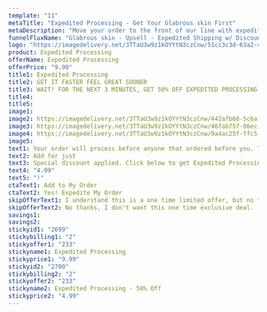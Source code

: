 ```yaml
---
template: "11"
metaTitle: "Expedited Processing - Get Your Glabrous skin First"
metaDescription: "Move your order to the front of our line with expedited processing."
funnelFluxName: "Glabrous skin - Upsell - Expedited Shipping w/ Discounted Downsell"
logo: "https://imagedelivery.net/3TTaU3w9z1kOYYtN3czCnw/51cc3c3d-63a2-4a6c-c06d-2815136d4b00/public"
product: Expedited Processing
offerName: Expedited Processing
offerPrice: "9.99"
title1: Expedited Processing
title2: GET IT FASTER FEEL GREAT SOONER
title3: WAIT! FOR THE NEXT 3 MINUTES, GET 50% OFF EXPEDITED PROCESSING!
title4:
title5:
image1:
image2: https://imagedelivery.net/3TTaU3w9z1kOYYtN3czCnw/442afb68-5c6a-4cf7-7707-a4259d0b2200/public
image3: https://imagedelivery.net/3TTaU3w9z1kOYYtN3czCnw/46fab757-86ec-4644-486e-eaccc2712b00/public
image4: https://imagedelivery.net/3TTaU3w9z1kOYYtN3czCnw/9a4ac25f-ffc5-4b87-8a07-da54f3448300/public
image5:
text1: Your order will process before anyone that ordered before you. The quicker you get your order, the sooner you will start seeing the results.
text2: Add for just
text3: Special discount applied. Click below to get Expedited Processing for only
text4: "4.99"
text5: "!"
ctaText1: Add to My Order
ctaText2: Yes! Expedite My Order
skipOfferText1: I understand this is a one time limited offer, but no thanks!
skipOfferText2: No thanks, I don't want this one time exclusive deal.
savings1:
savings2:
stickyid1: "2699"
stickybilling1: "2"
stickyoffer1: "233"
stickyname1: Expedited Processing
stickyprice1: "9.99"
stickyid2: "2700"
stickybilling2: "2"
stickyoffer2: "233"
stickyname2: Expedited Processing - 50% Off
stickyprice2: "4.99"
---
```

